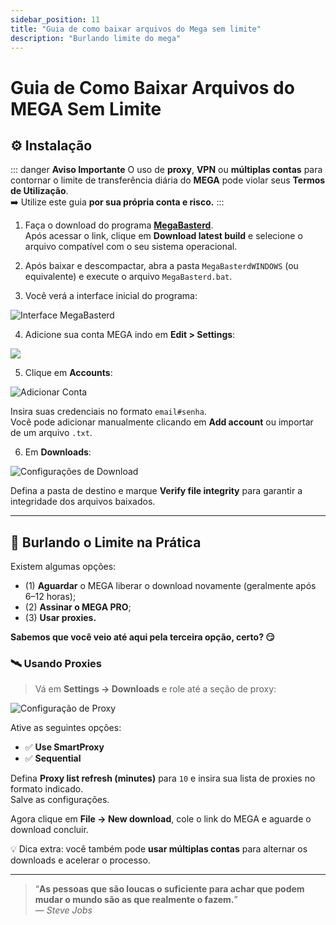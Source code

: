 ```yaml
---
sidebar_position: 11
title: "Guia de como baixar arquivos do Mega sem limite"
description: "Burlando limite do mega"
---
```


# Guia de Como Baixar Arquivos do MEGA Sem Limite

## ⚙️ Instalação

::: danger **Aviso Importante**
O uso de **proxy**, **VPN** ou **múltiplas contas** para contornar o limite de transferência diária do **MEGA** pode violar seus **Termos de Utilização**.  
➡️ Utilize este guia **por sua própria conta e risco.**
:::

1. Faça o download do programa **[MegaBasterd](https://github.com/tonikelope/megabasterd)**.  
   Após acessar o link, clique em **Download latest build** e selecione o arquivo compatível com o seu sistema operacional.

2. Após baixar e descompactar, abra a pasta `MegaBasterdWINDOWS` (ou equivalente) e execute o arquivo `MegaBasterd.bat`.

3. Você verá a interface inicial do programa:

![Interface MegaBasterd](/img/burlando-limite-mega-1.png)

4. Adicione sua conta MEGA indo em **Edit > Settings**:

![](/img/burlando-limite-mega-2.png)

5. Clique em **Accounts**:

![Adicionar Conta](/img/burlando-limite-mega-3.png)

Insira suas credenciais no formato `email#senha`.  
Você pode adicionar manualmente clicando em **Add account** ou importar de um arquivo `.txt`.

6. Em **Downloads**:

![Configurações de Download](/img/burlando-limite-mega-4.png)

Defina a pasta de destino e marque **Verify file integrity** para garantir a integridade dos arquivos baixados.

---

## 🧠 Burlando o Limite na Prática

Existem algumas opções:

- (1) **Aguardar** o MEGA liberar o download novamente (geralmente após 6–12 horas);
- (2) **Assinar o MEGA PRO**;
- (3) **Usar proxies.**

**Sabemos que você veio até aqui pela terceira opção, certo? 😏**

### 🛰️ Usando Proxies

> Vá em **Settings → Downloads** e role até a seção de proxy:

![Configuração de Proxy](/img/burlando-limite-mega-5.png)

Ative as seguintes opções:

- ✅ **Use SmartProxy**
- ✅ **Sequential**

Defina **Proxy list refresh (minutes)** para `10` e insira sua lista de proxies no formato indicado.  
Salve as configurações.

Agora clique em **File → New download**, cole o link do MEGA e aguarde o download concluir.

💡 Dica extra: você também pode **usar múltiplas contas** para alternar os downloads e acelerar o processo.

---

> “**As pessoas que são loucas o suficiente para achar que podem mudar o mundo são as que realmente o fazem.**”  
> — *Steve Jobs*




